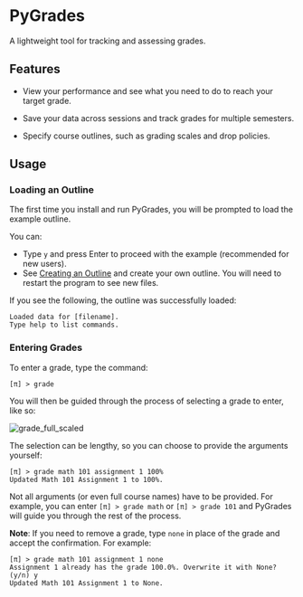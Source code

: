 # PyGrades
A lightweight tool for tracking and assessing grades.

## Features

- View your performance and see what you need to do to reach your target grade.

- Save your data across sessions and track grades for multiple semesters.

- Specify course outlines, such as grading scales and drop policies.

## Usage

### Loading an Outline

The first time you install and run PyGrades, you will be prompted to load the example outline.

You can:
- Type `y` and press Enter to proceed with the example (recommended for new users).
- See [Creating an Outline]() and create your own outline.
  You will need to restart the program to see new files.

If you see the following, the outline was successfully loaded:
```
Loaded data for [filename].
Type help to list commands.
```

### Entering Grades

To enter a grade, type the command:
```
[π] > grade
```

You will then be guided through the process of selecting a grade to enter, like so:

![grade_full_scaled](https://github.com/user-attachments/assets/47a9fb19-981a-4a34-8c3f-bd8db2a5a717)

The selection can be lengthy, so you can choose to provide the arguments yourself:
```
[π] > grade math 101 assignment 1 100%
Updated Math 101 Assignment 1 to 100%.
```
Not all arguments (or even full course names) have to be provided.
For example, you can enter `[π] > grade math` or `[π] > grade 101`
and PyGrades will guide you through the rest of the process.

**Note**: If you need to remove a grade, type `none` in place of the grade
and accept the confirmation. For example:
```
[π] > grade math 101 assignment 1 none
Assignment 1 already has the grade 100.0%. Overwrite it with None? (y/n) y
Updated Math 101 Assignment 1 to None.
```
